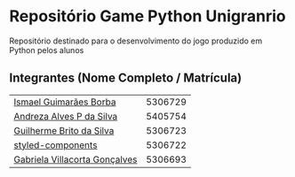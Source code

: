 # Repositório Game Python Unigranrio

Repositório destinado para o desenvolvimento do jogo produzido em Python pelos alunos 

## Integrantes (Nome Completo / Matrícula)
|                                                                                                  |          |
| ------------------------------------------------------------------------------------------------ | :------: | 
| [Ismael Guimarães Borba](https://github.com/ismaelguimaraes)                                                              | 5306729 |
| [Andreza Alves P da Silva](https://github.com/drezalvs)                     | 5405754 | 
| [Guilherme Brito da Silva](https://github.com/srbrito)                      | 5306723 |
| [styled-components](https://github.com/rafaanascimento)                     | 5306722 |
| [Gabriela Villacorta Gonçalves](https://github.com/Gabriela-Villacorta)     | 5306693 |